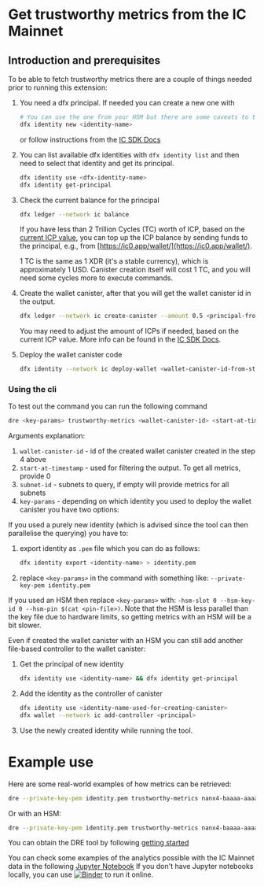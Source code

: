 
# Get trustworthy metrics from the IC Mainnet

## Introduction and prerequisites

To be able to fetch trustworthy metrics there are a couple of things needed prior to running this extension:

1. You need a dfx principal. If needed you can create a new one with
    
    ```bash
    # You can use the one from your HSM but there are some caveats to that that will be addressed later
    dfx identity new <identity-name>
    ```

    or follow instructions from the [IC SDK Docs](https://internetcomputer.org/docs/current/developer-docs/setup/cycles/cycles-wallet/#creating-a-cycles-wallet-on-the-mainnet)
    
2. You can list available dfx identities with `dfx identity list` and then need to select that identity and get its principal.
    
    ```bash
    dfx identity use <dfx-identity-name>
    dfx identity get-principal
    ```
    
3. Check the current balance for the principal
    
    ```bash
    dfx ledger --network ic balance
    ```
    
    If you have less than 2 Trillion Cycles (TC) worth of ICP, based on the [current ICP value](https://www.coinbase.com/converter/icp/xdr), you can top up the ICP balance by sending funds to the principal, e.g., from [https://ic0.app/wallet/](https://ic0.app/wallet/).
    
    1 TC is the same as 1 XDR (it's a stable currency), which is approximately 1 USD. Canister creation itself will cost 1 TC, and you will need some cycles more to execute commands.
    
4. Create the wallet canister, after that you will get the wallet canister id in the output.
    
    ```bash
    dfx ledger --network ic create-canister --amount 0.5 <principal-from-step-2>
    ```
    
    You may need to adjust the amount of ICPs if needed, based on the current ICP value. More info can be found in the [IC SDK Docs](https://internetcomputer.org/docs/current/references/cli-reference/dfx-ledger/#options).
    
5. Deploy the wallet canister code
    
    ```bash
    dfx identity --network ic deploy-wallet <wallet-canister-id-from-step-4>
    ```
    

### Using the cli

To test out the command you can run the following command

```bash
dre <key-params> trustworthy-metrics <wallet-canister-id> <start-at-timestamp> [<subnet-id>...]
```

Arguments explanation:

1. `wallet-canister-id` - id of the created wallet canister created in the step 4 above
2. `start-at-timestamp` - used for filtering the output. To get all metrics, provide 0
3. `subnet-id` - subnets to query, if empty will provide metrics for all subnets
4. `key-params` - depending on which identity you used to deploy the wallet canister you have two options:

If you used a purely new identity (which is advised since the tool can then parallelise the querying) you have to:

1. export identity as `.pem` file which you can do as follows:
    
    ```bash
    dfx identity export <identity-name> > identity.pem
    ```
    
2. replace `<key-params>` in the command with something like: `--private-key-pem identity.pem`

If you used an HSM then replace `<key-params>` with: `-hsm-slot 0 --hsm-key-id 0 --hsm-pin $(cat <pin-file>)`. Note that the HSM is less parallel than the key file due to hardware limits, so getting metrics with an HSM will be a bit slower.

Even if created the wallet canister with an HSM you can still add another file-based controller to the wallet canister:

1. Get the principal of new identity
    
    ```bash
    dfx identity use <identity-name> && dfx identity get-principal
    ```
    
2. Add the identity as the controller of canister
    
    ```bash
    dfx identity use <identity-name-used-for-creating-canister>
    dfx wallet --network ic add-controller <principal>
    ```
    
3. Use the newly created identity while running the tool.


# Example use

Here are some real-world examples of how metrics can be retrieved:

```bash
dre --private-key-pem identity.pem trustworthy-metrics nanx4-baaaa-aaaap-qb4sq-cai 0 > data.json
```

Or with an HSM:
```bash
dre --private-key-pem identity.pem trustworthy-metrics nanx4-baaaa-aaaap-qb4sq-cai 0 > data.json
```

You can obtain the DRE tool by following [getting started](../getting-started.md)

You can check some examples of the analytics possible with the IC Mainnet data in the following [Jupyter Notebook](./TrustworthyMetricsAnalytics.ipynb)
If you don't have Jupyter notebooks locally, you can use [![Binder](https://mybinder.org/badge_logo.svg)](https://mybinder.org/v2/gh/dfinity/dre/main?labpath=docs%2Ftrustworthy-metrics%2FTrustworthyMetricsAnalytics.ipynb) to run it online.
